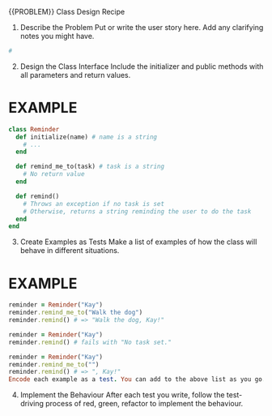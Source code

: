 {{PROBLEM}} Class Design Recipe

1. Describe the Problem
   Put or write the user story here. Add any clarifying notes you might have.

```ruby
#
```

2. Design the Class Interface
   Include the initializer and public methods with all parameters and return values.

# EXAMPLE

```ruby
class Reminder
  def initialize(name) # name is a string
    # ...
  end

  def remind_me_to(task) # task is a string
    # No return value
  end

  def remind()
    # Throws an exception if no task is set
    # Otherwise, returns a string reminding the user to do the task
  end
end
```

3. Create Examples as Tests
   Make a list of examples of how the class will behave in different situations.

# EXAMPLE

```ruby
reminder = Reminder("Kay")
reminder.remind_me_to("Walk the dog")
reminder.remind() # => "Walk the dog, Kay!"

reminder = Reminder("Kay")
reminder.remind() # fails with "No task set."

reminder = Reminder("Kay")
reminder.remind_me_to("")
reminder.remind() # => ", Kay!"
Encode each example as a test. You can add to the above list as you go.
```

4. Implement the Behaviour
   After each test you write, follow the test-driving process of red, green, refactor to implement the behaviour.
